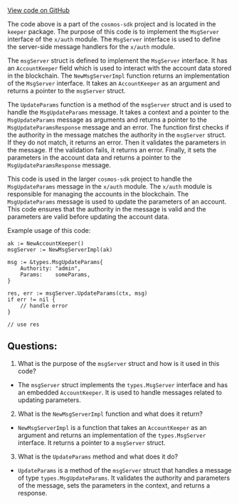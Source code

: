 [View code on GitHub](https://github.com/cosmos/cosmos-sdk.git/x/auth/keeper/msg_server.go)

The code above is a part of the `cosmos-sdk` project and is located in the `keeper` package. The purpose of this code is to implement the `MsgServer` interface of the `x/auth` module. The `MsgServer` interface is used to define the server-side message handlers for the `x/auth` module. 

The `msgServer` struct is defined to implement the `MsgServer` interface. It has an `AccountKeeper` field which is used to interact with the account data stored in the blockchain. The `NewMsgServerImpl` function returns an implementation of the `MsgServer` interface. It takes an `AccountKeeper` as an argument and returns a pointer to the `msgServer` struct.

The `UpdateParams` function is a method of the `msgServer` struct and is used to handle the `MsgUpdateParams` message. It takes a context and a pointer to the `MsgUpdateParams` message as arguments and returns a pointer to the `MsgUpdateParamsResponse` message and an error. The function first checks if the authority in the message matches the authority in the `msgServer` struct. If they do not match, it returns an error. Then it validates the parameters in the message. If the validation fails, it returns an error. Finally, it sets the parameters in the account data and returns a pointer to the `MsgUpdateParamsResponse` message.

This code is used in the larger `cosmos-sdk` project to handle the `MsgUpdateParams` message in the `x/auth` module. The `x/auth` module is responsible for managing the accounts in the blockchain. The `MsgUpdateParams` message is used to update the parameters of an account. This code ensures that the authority in the message is valid and the parameters are valid before updating the account data. 

Example usage of this code:

```
ak := NewAccountKeeper()
msgServer := NewMsgServerImpl(ak)

msg := &types.MsgUpdateParams{
    Authority: "admin",
    Params:    someParams,
}

res, err := msgServer.UpdateParams(ctx, msg)
if err != nil {
    // handle error
}

// use res
```
## Questions: 
 1. What is the purpose of the `msgServer` struct and how is it used in this code?
- The `msgServer` struct implements the `types.MsgServer` interface and has an embedded `AccountKeeper`. It is used to handle messages related to updating parameters.

2. What is the `NewMsgServerImpl` function and what does it return?
- `NewMsgServerImpl` is a function that takes an `AccountKeeper` as an argument and returns an implementation of the `types.MsgServer` interface. It returns a pointer to a `msgServer` struct.

3. What is the `UpdateParams` method and what does it do?
- `UpdateParams` is a method of the `msgServer` struct that handles a message of type `types.MsgUpdateParams`. It validates the authority and parameters of the message, sets the parameters in the context, and returns a response.